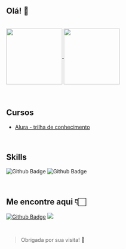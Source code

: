 ## Olá! 👋
<br/>

<a href="https://github.com/MariaEduarda-jo">
  <img align="center" src="https://github-readme-stats.vercel.app/api/top-langs/?username=MariaEduarda-jo&theme=buefy&layout=compact" height="150" />
</a>
<a href="https://github.com/MariaEduarda-jo">
  <img align="center" src="https://github-readme-stats.vercel.app/api?username=MariaEduarda-jo&theme=buefy&show_icons=true" height="150"/>
</a>


<br/>
<br/>
<br/>
 

## Cursos

- [Alura - trilha de conhecimento](https://cursos.alura.com.br/user/mariaeduarda-joaquim/fullCertificate/ff668d16612e46a34bae47ddc85968c8)


<br/>


## Skills

![Github Badge](https://img.shields.io/badge/Python-3776AB?style=for-the-badge&logo=python&logoColor=white) ![Github Badge](https://img.shields.io/badge/Git-F05032?style=for-the-badge&logo=git&logoColor=white)

<br />



## Me encontre aqui 👇🏻

[![Github Badge](https://img.shields.io/badge/Instagram-E4405F?style=for-the-badge&logo=instagram&logoColor=white)](https://www.instagram.com/madu_jo/) [<img src="https://img.shields.io/badge/LinkedIn-0077B5?style=for-the-badge&logo=linkedin&logoColor=white" />](https://www.linkedin.com/in/maria-eduarda-joaquim-05272219b/)



<br/>


> Obrigada por sua visita! :sparkling_heart:
